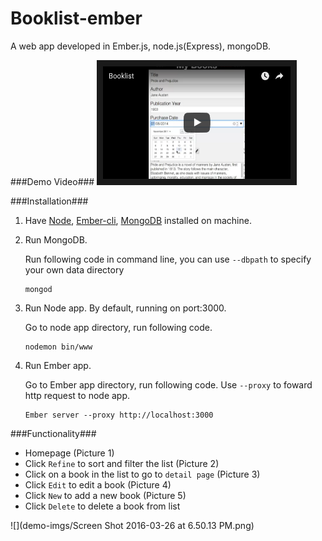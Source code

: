 # Booklist-ember
A web app developed in Ember.js, node.js(Express), mongoDB. 

###Demo Video###
<a href="https://youtu.be/gsAp72-Wet0" target="_blank"><img src="demo-imgs/Screen Shot 2016-03-26 at 8.21.24 PM.png" 
alt="Demo video" width="300" height="180" border="10"/></a>

###Installation###
1. Have [Node](https://nodejs.org/en/), [Ember-cli](http://ember-cli.com/user-guide/), [MongoDB](https://docs.mongodb.org/manual/installation/) installed on machine.
2. Run MongoDB.

    Run following code in command line, you can use `--dbpath` to specify your own data directory
    ```
    mongod
    ```
3. Run Node app. By default, running on port:3000.

    Go to node app directory, run following code.
    ```
    nodemon bin/www
    ```
4. Run Ember app.

    Go to Ember app directory, run following code. Use `--proxy` to foward http request to node app.
    ```
    Ember server --proxy http://localhost:3000
    ```
    
###Functionality###
- Homepage (Picture 1)
- Click `Refine` to sort and filter the list  (Picture 2)
- Click on a book in the list to go to `detail page`  (Picture 3)
- Click `Edit` to edit a book  (Picture 4)
- Click `New` to add a new book   (Picture 5)
- Click `Delete` to delete a book from list

![](demo-imgs/Screen Shot 2016-03-26 at 6.50.13 PM.png)
